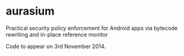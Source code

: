 aurasium
========

Practical security policy enforcement for Android apps via bytecode rewriting and in-place reference monitor

Code to appear on 3rd November 2014.
